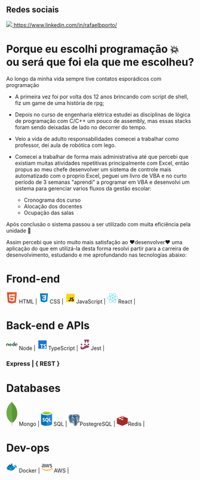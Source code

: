## Redes sociais

<a href= https://www.linkedin.com/in/rafaelbporto> <img src=https://img.shields.io/badge/linkedin-0077B5.svg /> https://www.linkedin.com/in/rafaelbporto/</a>

# Porque eu escolhi programação :boom: ou será que foi ela que me escolheu? 

Ao longo da minha vida sempre tive contatos esporádicos com programação
- A primeira vez foi por volta dos 12 anos brincando com script de shell, fiz um game de uma história de rpg;

- Depois no curso de engenharia elétrica estudei as disciplinas de lógica de programação com C/C++ um pouco de assembly, mas essas stacks foram sendo deixadas de lado no decorrer do tempo.
- Veio a vida de adulto responsabilidades comecei a trabalhar como professor, dei aula de robótica com lego.
- Comecei a trabalhar de forma mais administrativa até que percebi que existiam muitas atividades repetitivas principalmente com Excel, então propus ao meu chefe desenvolver um sistema de controle mais automatizado com o proprio Excel, peguei um livro de VBA e no curto período de 3 semanas "aprendi" a programar em VBA e desenvolvi um sistema para gerenciar varios fluxos da gestão escolar:
  - Cronograma dos curso
  - Alocação dos docentes
  - Ocupação das salas

Após conclusão o sistema passou a ser utilizado com muita eficiência pela unidade :metal:

Assim percebi que sinto muito mais satisfação ao :heart:desenvolver:heart: uma aplicação do que em utilizá-la desta forma resolvi partir para a carreira de desenvolvimento, estudando e me aprofundando nas tecnologias abaixo:



# Frond-end

<span><img src=imgs/htlm.png width=30px> HTML |</img> </span> 
<span><img src=/imgs/css.svg width=30px>CSS  |</img>  </span> 
<span><img src=/imgs/icons8-javascript-96.svg width=30px>JavaScript  |</img></span> 
<span><img src=imgs/react.svg width=30px/>React   |</img></span> 
 
# Back-end e APIs
<span><img src=imgs/node.svg width=30px;/> Node | </span>
<span><img src=imgs/icons8-typescript.svg width=30px;/>TypeScript  |</span> 
<span><img src=imgs/jest.png width=30px;/>Jest  |</span> 
<h3> Express |  { REST } </h3>

# Databases
<span><img src=imgs/mongodb.svg width=30px;/> Mongo  |  </span> 
<span><img src=imgs/sql.svg width=30px;/> SQL  |  </span> 
<span><img src=/imgs/postgresql.svg width=30px;/>PostegreSQL  |  </span> 
<span><img src=/imgs/redis.svg width=30px;/>Redis  |  </span> 

# Dev-ops
<span><img src=imgs/docker.svg width=30px;/> Docker  |  </span> 
<span><img src=imgs/aws.svg width=30px;/> AWS  |  </span> 

<!--
**rafaelBPorto/rafaelbporto** is a ✨ _special_ ✨ repository because its `README.md` (this file) appears on your GitHub profile.

Here are some ideas to get you started:

- 🔭 I’m currently working on ...
- 🌱 I’m currently learning ...
- 👯 I’m looking to collaborate on ...
- 🤔 I’m looking for help with ...
- 💬 Ask me about ...
- 📫 How to reach me: ...
- 😄 Pronouns: ...
- ⚡ Fun fact: ...
-->
